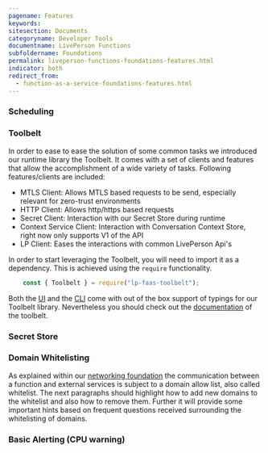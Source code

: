 ```yaml
---
pagename: Features
keywords:
sitesection: Documents
categoryname: Developer Tools
documentname: LivePerson Functions
subfoldername: Foundations
permalink: liveperson-functions-foundations-features.html
indicator: both
redirect_from:
  - function-as-a-service-foundations-features.html
---
```


### Scheduling

### Toolbelt

In order to ease to ease the solution of some common tasks we introduced our runtime library the Toolbelt. It comes with a set of clients and features that allow the accomplishment of a wide variety of tasks. Following features/clients are included:

* MTLS Client: Allows MTLS based requests to be send, especially relevant for zero-trust environments
* HTTP Client: Allows http/https based requests
* Secret Client: Interaction with our Secret Store during runtime
* Context Service Client: Interaction with Conversation Context Store, right now only supports V1 of the API
* LP Client: Eases the interactions with common LivePerson Api's

In order to start leveraging the Toolbelt, you will need to import it as a dependency. This is achieved using the `require` functionality.

```javascript
    const { Toolbelt } = require("lp-faas-toolbelt");
```

Both the [UI](liveperson-functions-getting-started-deep-dive-ui.html#code-documentation--types) and the [CLI](liveperson-functions-getting-started-deep-dive-cli.html#code-snippets) come with out of the box support of typings for our Toolbelt library. Nevertheless you should check out the [documentation](liveperson-functions-toolbelt-documentation-toolbelt.html) of the toolbelt.

### Secret Store

### Domain Whitelisting

As explained within our [networking foundation](liveperson-functions-foundations-networking.html) the communication between a function and external services is subject to a domain allow list, also called whitelist. The next paragraphs should highlight how to add new domains to the whitelist and also how to remove them. Further it will provide some important hints based on frequent questions received surrounding the whitelisting of domains.


### Basic Alerting (CPU warning)